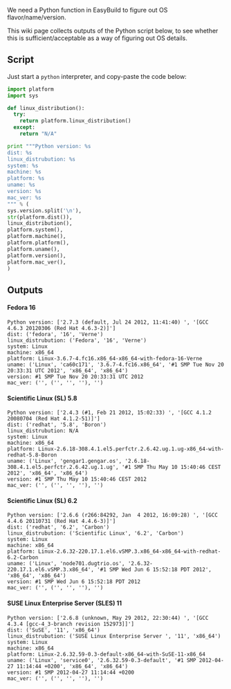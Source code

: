 We need a Python function in EasyBuild to figure out OS flavor/name/version. 

This wiki page collects outputs of the Python script below, to see whether this is sufficient/acceptable as a way of figuring out OS details.

## Script

Just start a `python` interpreter, and copy-paste the code below:

```python
import platform
import sys

def linux_distribution():
  try:
    return platform.linux_distribution()
  except:
    return "N/A"

print """Python version: %s
dist: %s
linux_distrubution: %s
system: %s
machine: %s
platform: %s
uname: %s
version: %s
mac_ver: %s
""" % (
sys.version.split('\n'),
str(platform.dist()),
linux_distribution(),
platform.system(),
platform.machine(),
platform.platform(),
platform.uname(),
platform.version(),
platform.mac_ver(),
)
```

## Outputs

#### Fedora 16

```
Python version: ['2.7.3 (default, Jul 24 2012, 11:41:40) ', '[GCC 4.6.3 20120306 (Red Hat 4.6.3-2)]']
dist: ('fedora', '16', 'Verne')
linux_distrubution: ('Fedora', '16', 'Verne')
system: Linux
machine: x86_64
platform: Linux-3.6.7-4.fc16.x86_64-x86_64-with-fedora-16-Verne
uname: ('Linux', 'ca60c171', '3.6.7-4.fc16.x86_64', '#1 SMP Tue Nov 20 20:33:31 UTC 2012', 'x86_64', 'x86_64')
version: #1 SMP Tue Nov 20 20:33:31 UTC 2012
mac_ver: ('', ('', '', ''), '')
```

#### Scientific Linux (SL) 5.8

```
Python version: ['2.4.3 (#1, Feb 21 2012, 15:02:33) ', '[GCC 4.1.2 20080704 (Red Hat 4.1.2-51)]']
dist: ('redhat', '5.8', 'Boron')
linux_distrubution: N/A
system: Linux
machine: x86_64
platform: Linux-2.6.18-308.4.1.el5.perfctr.2.6.42.ug.1.ug-x86_64-with-redhat-5.8-Boron
uname: ('Linux', 'gengar1.gengar.os', '2.6.18-308.4.1.el5.perfctr.2.6.42.ug.1.ug', '#1 SMP Thu May 10 15:40:46 CEST 2012', 'x86_64', 'x86_64')
version: #1 SMP Thu May 10 15:40:46 CEST 2012
mac_ver: ('', ('', '', ''), '')
```

#### Scientific Linux (SL) 6.2

```
Python version: ['2.6.6 (r266:84292, Jan  4 2012, 16:09:28) ', '[GCC 4.4.6 20110731 (Red Hat 4.4.6-3)]']
dist: ('redhat', '6.2', 'Carbon')
linux_distrubution: ('Scientific Linux', '6.2', 'Carbon')
system: Linux
machine: x86_64
platform: Linux-2.6.32-220.17.1.el6.vSMP.3.x86_64-x86_64-with-redhat-6.2-Carbon
uname: ('Linux', 'node701.dugtrio.os', '2.6.32-220.17.1.el6.vSMP.3.x86_64', '#1 SMP Wed Jun 6 15:52:18 PDT 2012', 'x86_64', 'x86_64')
version: #1 SMP Wed Jun 6 15:52:18 PDT 2012
mac_ver: ('', ('', '', ''), '')
```

#### SUSE Linux Enterprise Server (SLES) 11

```
Python version: ['2.6.8 (unknown, May 29 2012, 22:30:44) ', '[GCC 4.3.4 [gcc-4_3-branch revision 152973]]']
dist: ('SuSE', '11', 'x86_64')
linux_distrubution: ('SUSE Linux Enterprise Server ', '11', 'x86_64')
system: Linux
machine: x86_64
platform: Linux-2.6.32.59-0.3-default-x86_64-with-SuSE-11-x86_64
uname: ('Linux', 'service0', '2.6.32.59-0.3-default', '#1 SMP 2012-04-27 11:14:44 +0200', 'x86_64', 'x86_64')
version: #1 SMP 2012-04-27 11:14:44 +0200
mac_ver: ('', ('', '', ''), '')
```